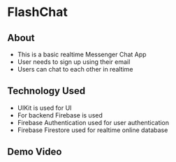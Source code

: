 # FlashChat

## About

* This is a basic realtime Messenger Chat App
* User needs to sign up using their email
* Users can chat to each other in realtime

## Technology Used

* UIKit is used for UI
* For backend Firebase is used
* Firebase Authentication used for user authentication
* Firebase Firestore used for realtime online database

## Demo Video





